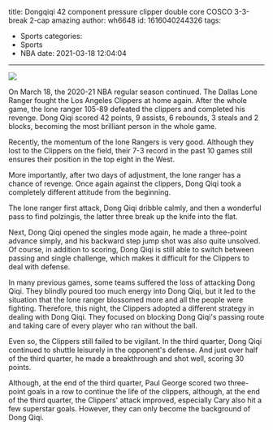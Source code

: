 title: Dongqiqi 42 component pressure clipper double core COSCO 3-3-break 2-cap amazing
author: wh6648
id: 1616040244326
tags: 
- Sports
categories: 
- Sports
- NBA
date: 2021-03-18 12:04:04
---
![](https://p6.itc.cn/images01/20210318/2092e856b1d744da8a3396fdfaafb9d4.jpeg)


On March 18, the 2020-21 NBA regular season continued. The Dallas Lone Ranger fought the Los Angeles Clippers at home again. After the whole game, the lone ranger 105-89 defeated the clippers and completed his revenge. Dong Qiqi scored 42 points, 9 assists, 6 rebounds, 3 steals and 2 blocks, becoming the most brilliant person in the whole game.

Recently, the momentum of the lone Rangers is very good. Although they lost to the Clippers on the field, their 7-3 record in the past 10 games still ensures their position in the top eight in the West.

More importantly, after two days of adjustment, the lone ranger has a chance of revenge. Once again against the clippers, Dong Qiqi took a completely different attitude from the beginning.

The lone ranger first attack, Dong Qiqi dribble calmly, and then a wonderful pass to find polzingis, the latter three break up the knife into the flat.

Next, Dong Qiqi opened the singles mode again, he made a three-point advance simply, and his backward step jump shot was also quite unsolved. Of course, in addition to scoring, Dong Qiqi is still able to switch between passing and single challenge, which makes it difficult for the Clippers to deal with defense.

In many previous games, some teams suffered the loss of attacking Dong Qiqi. They blindly poured too much energy into Dong Qiqi, but it led to the situation that the lone ranger blossomed more and all the people were fighting. Therefore, this night, the Clippers adopted a different strategy in dealing with Dong Qiqi. They focused on blocking Dong Qiqi's passing route and taking care of every player who ran without the ball.



Even so, the Clippers still failed to be vigilant. In the third quarter, Dong Qiqi continued to shuttle leisurely in the opponent's defense. And just over half of the third quarter, he made a breakthrough and shot well, scoring 30 points.

Although, at the end of the third quarter, Paul George scored two three-point goals in a row to continue the life of the clippers, although, at the end of the third quarter, the Clippers' attack improved, especially Cary also hit a few superstar goals. However, they can only become the background of Dong Qiqi.

